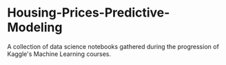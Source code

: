 # Housing-Prices-Predictive-Modeling
A collection of data science notebooks gathered during the progression of Kaggle's Machine Learning courses.
